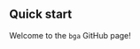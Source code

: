 <!-- README.md is generated from README.Rmd. Please edit that file -->
Quick start
-----------

Welcome to the `bga` GitHub page!
